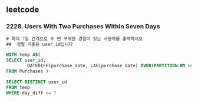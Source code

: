 ## leetcode
### 2228. Users With Two Purchases Within Seven Days
```sql
# 최대 7일 간격으로 두 번 구매한 경험이 있는 사용자를 출력하시오
##  정렬 기준은 user_id입니다 

WITH temp AS(
SELECT user_id,
        DATEDIFF(purchase_date, LAG(purchase_date) OVER(PARTITION BY user_id ORDER BY purchase_date ASC)) AS day_diff 
FROM Purchases )

SELECT DISTINCT user_id
FROM temp
WHERE day_diff <= 7
```
